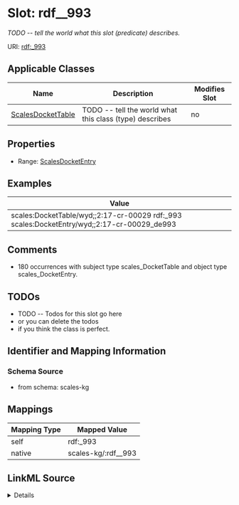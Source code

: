 

# Slot: rdf__993


_TODO -- tell the world what this slot (predicate) describes._





URI: [rdf:_993](http://www.w3.org/1999/02/22-rdf-syntax-ns#_993)



<!-- no inheritance hierarchy -->





## Applicable Classes

| Name | Description | Modifies Slot |
| --- | --- | --- |
| [ScalesDocketTable](../classes/ScalesDocketTable.md) | TODO -- tell the world what this class (type) describes |  no  |







## Properties

* Range: [ScalesDocketEntry](../classes/ScalesDocketEntry.md)






## Examples

| Value |
| --- |
| scales:DocketTable/wyd;;2:17-cr-00029 rdf:_993 scales:DocketEntry/wyd;;2:17-cr-00029_de993 |

## Comments

* 180 occurrences with subject type scales_DocketTable and object type scales_DocketEntry.

## TODOs

* TODO -- Todos for this slot go here
* or you can delete the todos
* if you think the class is perfect.

## Identifier and Mapping Information







### Schema Source


* from schema: scales-kg




## Mappings

| Mapping Type | Mapped Value |
| ---  | ---  |
| self | rdf:_993 |
| native | scales-kg/:rdf__993 |




## LinkML Source

<details>
```yaml
name: rdf__993
description: TODO -- tell the world what this slot (predicate) describes.
todos:
- TODO -- Todos for this slot go here
- or you can delete the todos
- if you think the class is perfect.
comments:
- 180 occurrences with subject type scales_DocketTable and object type scales_DocketEntry.
examples:
- value: scales:DocketTable/wyd;;2:17-cr-00029 rdf:_993 scales:DocketEntry/wyd;;2:17-cr-00029_de993
from_schema: scales-kg
rank: 1000
slot_uri: rdf:_993
alias: rdf__993
domain_of:
- scales_DocketTable
range: scales_DocketEntry

```
</details>